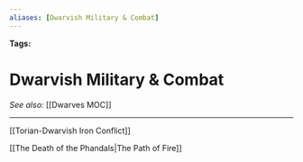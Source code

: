 ```yaml
---
aliases: [Dwarvish Military & Combat]
---
```


**Tags:** 
# Dwarvish Military & Combat
*See also:* [[Dwarves MOC]]
___
[[Torian-Dwarvish Iron Conflict]]

[[The Death of the Phandals|The Path of Fire]]
